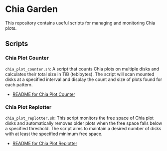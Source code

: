 # Chia Garden

This repository contains useful scripts for managing and monitoring Chia plots.

## Scripts

### Chia Plot Counter

`chia_plot_counter.sh`: A script that counts Chia plots on multiple disks and calculates their total size in TiB (tebibytes). The script will scan mounted disks at a specified interval and display the count and size of plots found for each pattern.

- [README for Chia Plot Counter](./path/to/chia_plot_counter/README.md)

### Chia Plot Replotter

`chia_plot_replotter.sh`: This script monitors the free space of Chia plot disks and automatically removes older plots when the free space falls below a specified threshold. The script aims to maintain a desired number of disks with at least the specified minimum free space.

- [README for Chia Plot Replotter](./path/to/chia_plot_replotter/README.md)



